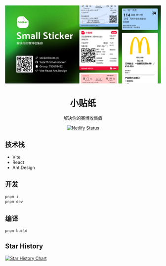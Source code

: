 ![](/public/banner.jpg)

<div align="center">

<h1>小贴纸</h1>
<p>解决你的赛博收集癖</p>

[![Netlify Status](https://api.netlify.com/api/v1/badges/ecedd1ce-3012-4ee8-a04d-01f913b7e0b4/deploy-status)](https://app.netlify.com/sites/small-sticker/deploys)

</div>

## 技术栈

- Vite
- React
- Ant.Design

## 开发

``` bash
pnpm i
pnpm dev
```

## 编译

``` bash
pnpm build
```

## Star History

[![Star History Chart](https://api.star-history.com/svg?repos=YuzeTT/small-sticker&type=Date)](https://star-history.com/#YuzeTT/small-sticker&Date)
